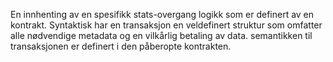 En innhenting av en spesifikk stats-overgang logikk som er definert av en kontrakt. Syntaktisk har en transaksjon en veldefinert struktur som omfatter alle nødvendige metadata og en vilkårlig betaling av data. semantikken til transaksjonen er definert i den påberopte kontrakten.